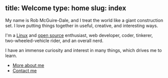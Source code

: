 title: Welcome
type: home
slug: index
---

My name is Rob McGuire-Dale, and I treat the world like a giant construction set. I love putting things together in useful, creative, and interesting ways. 

I'm a [Linux](http://en.wikipedia.org/wiki/Linux) and [open source](http://en.wikipedia.org/wiki/Open_source) enthusiast, web developer, coder, tinkerer, two-wheeled-vehicle rider, and an overall nerd. 

I have an immense curiosity and interest in many things, which drives me to learn.

 * [More about me](about.html)
 * [Contact me](contact.html)


